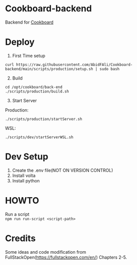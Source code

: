 # Cookboard-backend

Backend for [Cookboard](https://github.com/AbidFAli/Cookboard)

# Deploy

1. First Time setup  

`curl https://raw.githubusercontent.com/AbidFAli/Cookboard-backend/main/scripts/production/setup.sh | sudo bash`  

2. Build  

`cd /opt/cookboard/back-end`  
`./scripts/production/build.sh`  

3. Start Server  

Production:  

`./scripts/production/startServer.sh`  

WSL:  

`./scripts/dev/startServerWSL.sh`  


# Dev Setup

1. Create the .env file(NOT ON VERSION CONTROL)
2. Install volta
3. Install python


# HOWTO
  Run a script  
  `npm run run-script <script-path>`


# Credits

Some ideas and code modification from FullStackOpen(https://fullstackopen.com/en/) Chapters 2-5.

